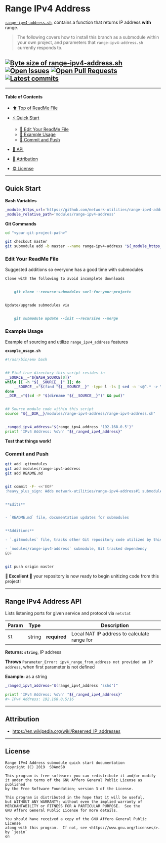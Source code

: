 # Range IPv4 Address
[heading__title]:
  #range-ipv4-address
  "&#x2B06; Top of this page"


[`range-ipv4-address.sh`][range_ipv4_address__master__source_code], contains a function that returns IP address **with** range.


> The following covers how to install this branch as a submodule within your own project, and parameters that `range-ipv4-address.sh` currently responds to.


## [![Byte size of range-ipv4-address.sh][badge__master__range_ipv4_address__source_code]][range_ipv4_address__master__source_code] [![Open Issues][badge__issues__range_ipv4_address]][issues__range_ipv4_address] [![Open Pull Requests][badge__pull_requests__range_ipv4_address]][pull_requests__range_ipv4_address] [![Latest commits][badge__commits__range_ipv4_address__master]][commits__range_ipv4_address__master]



------


#### Table of Contents


- [&#x2B06; Top of ReadMe File][heading__title]

- [:zap: Quick Start][heading__quick_start]

  - [:memo: Edit Your ReadMe File][heading__edit_your_readme_file]
  - [:shell: Example Usage][heading__example_usage]
  - [:floppy_disk: Commit and Push][heading__commit_and_push]

- [:scroll: API][heading__api]

- [:card_index: Attribution][heading__attribution]

- [:copyright: License][heading__license]


------



## Quick Start
[heading__quick_start]:
  #quick-start
  "&#9889; ...well as quick as it may get with things like this"


**Bash Variables**


```Bash
_module_https_url='https://github.com/network-utilities/range-ipv4-address.git'
_module_relative_path='modules/range-ipv4-address'
```


**Git Commands**


```Bash
cd "<your-git-project-path>"

git checkout master
git submodule add -b master --name range-ipv4-address "${_module_https_url}" "${_module_relative_path}"
```


### Edit Your ReadMe File
[heading__edit_your_readme_file]:
  #edit-your-readme-file
  "&#x1F4DD; Suggested additions so everyone has a good time with submodules"


Suggested additions so everyone has a good time with submodules


```MarkDown
Clone with the following to avoid incomplete downloads


    git clone --recurse-submodules <url-for-your-project>


Update/upgrade submodules via


    git submodule update --init --recursive --merge
```


### Example Usage
[heading__example_usage]:
  #example-usage
  "&#x1F41A; Example of sourcing and utilize `range_ipv4_address` features"


Example of sourcing and utilize `range_ipv4_address` features


**`example_usage.sh`**


```Bash
#!/usr/bin/env bash


## Find true directory this script resides in
__SOURCE__="${BASH_SOURCE[0]}"
while [[ -h "${__SOURCE__}" ]]; do
    __SOURCE__="$(find "${__SOURCE__}" -type l -ls | sed -n 's@^.* -> \(.*\)@\1@p')"
done
__DIR__="$(cd -P "$(dirname "${__SOURCE__}")" && pwd)"


## Source module code within this script
source "${__DIR__}/modules/range-ipv4-address/range-ipv4-address.sh"


_ranged_ipv4_address="$(range_ipv4_address '192.168.0.5')"
printf 'IPv4 Address: %s\n' "${_ranged_ipv4_address}"
```


**Test that things work!**


### Commit and Push
[heading__commit_and_push]:
  #commit-and-push
  "&#x1F4BE; And congratulate yourself on not having to write something similar!"



```Bash
git add .gitmodules
git add modules/range-ipv4-address
git add README.md


git commit -F- <<'EOF'
:heavy_plus_sign: Adds network-utilities/range-ipv4-address#1 submodule


**Edits**


- `README.md` file, documentation updates for submodules


**Additions**

- `.gitmodules` file, tracks other Git repository code utilized by this project

- `modules/range-ipv4-address` submodule, Git tracked dependency
EOF


git push origin master
```


**:tada: Excellent :tada:** your repository is now ready to begin unitizing code from this project!


___


## Range IPv4 Address API
[heading__api]:
  #range-ipv4-address-api
  "&#x1F4DC; The arguments that `range_ipv4_address` understands"


Lists listening ports for given service and protocol via `netstat`


| Param | Type |  | Description |
|---|---|---|---|
| `$1` | string | **required** | Local NAT IP address to calculate range for |


**Returns: `string`**, IP address


**Throws** `Parameter_Error: ipv4_range_from_address not provided an IP address`, when first parameter is not defined


**Example:** as a string


```Bash
_ranged_ipv4_address="$(range_ipv4_address 'sshd')"

printf 'IPv4 Address: %s\n' "${_ranged_ipv4_address}"
#> IPv4 Address: 192.168.0.5/16
```


___


## Attribution
[heading__attribution]:
  #attribution
  "&#x1F4C7; helpful resources for making this repository"


- https://en.wikipedia.org/wiki/Reserved_IP_addresses


___


## License
[heading__license]:
  #license
  "&#x00A9; Legal bits of Open Source software"


```
Range IPv4 Address submodule quick start documentation
Copyright (C) 2019  S0AndS0

This program is free software: you can redistribute it and/or modify
it under the terms of the GNU Affero General Public License as published
by the Free Software Foundation; version 3 of the License.

This program is distributed in the hope that it will be useful,
but WITHOUT ANY WARRANTY; without even the implied warranty of
MERCHANTABILITY or FITNESS FOR A PARTICULAR PURPOSE.  See the
GNU Affero General Public License for more details.

You should have received a copy of the GNU Affero General Public License
along with this program.  If not, see <https://www.gnu.org/licenses/>.
by `jesin`
on
```



[badge__travis_ci__range_ipv4_address]:
  https://img.shields.io/travis/network-utilities/range-ipv4-address/example.svg

[travis_ci__range_ipv4_address]:
  https://travis-ci.com/network-utilities/range-ipv4-address
  "&#x1F6E0; Automated tests and build logs"


[badge__commits__range_ipv4_address__master]:
  https://img.shields.io/github/last-commit/network-utilities/range-ipv4-address/master.svg

[commits__range_ipv4_address__master]:
  https://github.com/network-utilities/range-ipv4-address/commits/master
  "&#x1F4DD; History of changes on this branch"


[range_ipv4_address__community]:
  https://github.com/network-utilities/range-ipv4-address/community
  "&#x1F331; Dedicated to functioning code"


[range_ipv4_address__example_branch]:
  https://github.com/network-utilities/range-ipv4-address/tree/example
  "If it lurches, it lives"


[badge__issues__range_ipv4_address]:
  https://img.shields.io/github/issues/network-utilities/range-ipv4-address.svg

[issues__range_ipv4_address]:
  https://github.com/network-utilities/range-ipv4-address/issues
  "&#x2622; Search for and _bump_ existing issues or open new issues for project maintainer to address."


[badge__pull_requests__range_ipv4_address]:
  https://img.shields.io/github/issues-pr/network-utilities/range-ipv4-address.svg

[pull_requests__range_ipv4_address]:
  https://github.com/network-utilities/range-ipv4-address/pulls
  "&#x1F3D7; Pull Request friendly, though please check the Community guidelines"


[badge__master__range_ipv4_address__source_code]:
  https://img.shields.io/github/size/network-utilities/range-ipv4-address/range-ipv4-address.sh.svg?label=range-ipv4-address.sh

[range_ipv4_address__master__source_code]:
  https://github.com/network-utilities/range-ipv4-address/blob/master/range-ipv4-address.sh
  "&#x2328; Project source code!"
